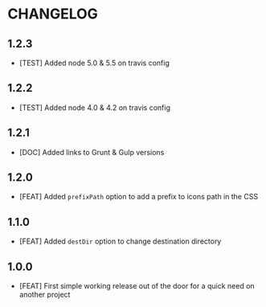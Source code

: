 # CHANGELOG

## 1.2.3
- [TEST] Added node 5.0 & 5.5 on travis config

## 1.2.2
- [TEST] Added node 4.0 & 4.2 on travis config

## 1.2.1
- [DOC] Added links to Grunt & Gulp versions

## 1.2.0
- [FEAT] Added ```prefixPath``` option to add a prefix to icons path in the CSS

## 1.1.0 
- [FEAT] Added ```destDir``` option to change destination directory

## 1.0.0 
- [FEAT] First simple working release out of the door for a quick need on another project
